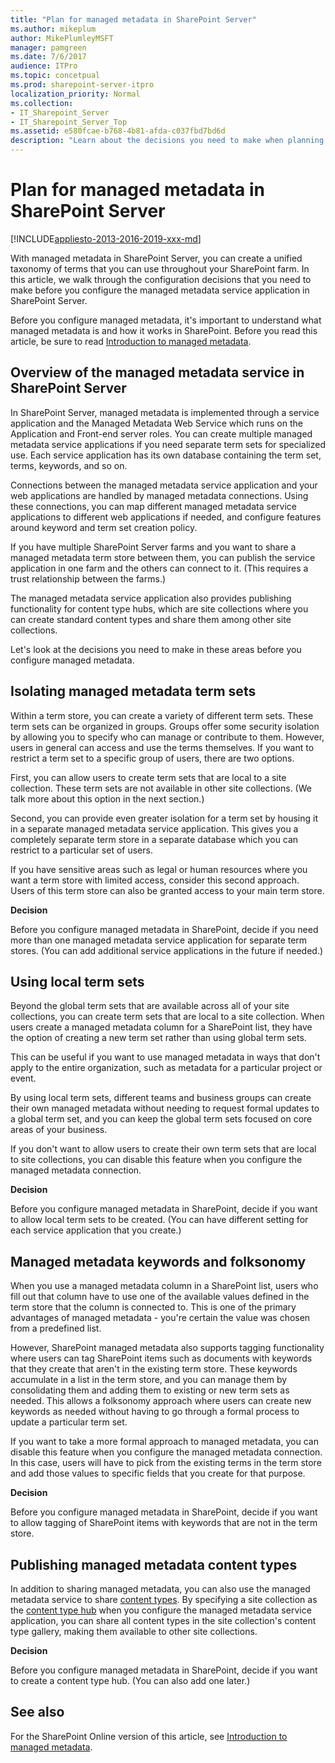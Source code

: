 ```yaml
---
title: "Plan for managed metadata in SharePoint Server"
ms.author: mikeplum
author: MikePlumleyMSFT
manager: pamgreen
ms.date: 7/6/2017
audience: ITPro
ms.topic: concetpual
ms.prod: sharepoint-server-itpro
localization_priority: Normal
ms.collection:
- IT_Sharepoint_Server
- IT_Sharepoint_Server_Top
ms.assetid: e580fcae-b768-4b81-afda-c037fbd7bd6d
description: "Learn about the decisions you need to make when planning for the managed metadata service in SharePoint Server."
---
```


# Plan for managed metadata in SharePoint Server

[!INCLUDE[appliesto-2013-2016-2019-xxx-md](../includes/appliesto-2013-2016-2019-xxx-md.md)]
  
With managed metadata in SharePoint Server, you can create a unified taxonomy of terms that you can use throughout your SharePoint farm. In this article, we walk through the configuration decisions that you need to make before you configure the managed metadata service application in SharePoint Server.
  
Before you configure managed metadata, it's important to understand what managed metadata is and how it works in SharePoint. Before you read this article, be sure to read [Introduction to managed metadata](https://go.microsoft.com/fwlink/p/?LinkId=626754).
  
## Overview of the managed metadata service in SharePoint Server

In SharePoint Server, managed metadata is implemented through a service application and the Managed Metadata Web Service which runs on the Application and Front-end server roles. You can create multiple managed metadata service applications if you need separate term sets for specialized use. Each service application has its own database containing the term set, terms, keywords, and so on.
  
Connections between the managed metadata service application and your web applications are handled by managed metadata connections. Using these connections, you can map different managed metadata service applications to different web applications if needed, and configure features around keyword and term set creation policy.
  
If you have multiple SharePoint Server farms and you want to share a managed metadata term store between them, you can publish the service application in one farm and the others can connect to it. (This requires a trust relationship between the farms.)
  
The managed metadata service application also provides publishing functionality for content type hubs, which are site collections where you can create standard content types and share them among other site collections.
  
Let's look at the decisions you need to make in these areas before you configure managed metadata.
  
## Isolating managed metadata term sets
<a name="section1"> </a>

Within a term store, you can create a variety of different term sets. These term sets can be organized in groups. Groups offer some security isolation by allowing you to specify who can manage or contribute to them. However, users in general can access and use the terms themselves. If you want to restrict a term set to a specific group of users, there are two options.
  
First, you can allow users to create term sets that are local to a site collection. These term sets are not available in other site collections. (We talk more about this option in the next section.)
  
Second, you can provide even greater isolation for a term set by housing it in a separate managed metadata service application. This gives you a completely separate term store in a separate database which you can restrict to a particular set of users.
  
If you have sensitive areas such as legal or human resources where you want a term store with limited access, consider this second approach. Users of this term store can also be granted access to your main term store.
  
 **Decision**
  
Before you configure managed metadata in SharePoint, decide if you need more than one managed metadata service application for separate term stores. (You can add additional service applications in the future if needed.)
  
## Using local term sets
<a name="LocalTermSets"> </a>

Beyond the global term sets that are available across all of your site collections, you can create term sets that are local to a site collection. When users create a managed metadata column for a SharePoint list, they have the option of creating a new term set rather than using global term sets.
  
This can be useful if you want to use managed metadata in ways that don't apply to the entire organization, such as metadata for a particular project or event.
  
By using local term sets, different teams and business groups can create their own managed metadata without needing to request formal updates to a global term set, and you can keep the global term sets focused on core areas of your business.
  
If you don't want to allow users to create their own term sets that are local to site collections, you can disable this feature when you configure the managed metadata connection.
  
 **Decision**
  
Before you configure managed metadata in SharePoint, decide if you want to allow local term sets to be created. (You can have different setting for each service application that you create.)
  
## Managed metadata keywords and folksonomy
<a name="Keywords"> </a>

When you use a managed metadata column in a SharePoint list, users who fill out that column have to use one of the available values defined in the term store that the column is connected to. This is one of the primary advantages of managed metadata - you're certain the value was chosen from a predefined list.
  
However, SharePoint managed metadata also supports tagging functionality where users can tag SharePoint items such as documents with keywords that they create that aren't in the existing term store. These keywords accumulate in a list in the term store, and you can manage them by consolidating them and adding them to existing or new term sets as needed. This allows a folksonomy approach where users can create new keywords as needed without having to go through a formal process to update a particular term set.
  
If you want to take a more formal approach to managed metadata, you can disable this feature when you configure the managed metadata connection. In this case, users will have to pick from the existing terms in the term store and add those values to specific fields that you create for that purpose.
  
 **Decision**
  
Before you configure managed metadata in SharePoint, decide if you want to allow tagging of SharePoint items with keywords that are not in the term store.
  
## Publishing managed metadata content types
<a name="ContentTypes"> </a>

In addition to sharing managed metadata, you can also use the managed metadata service to share [content types](https://go.microsoft.com/fwlink/p/?LinkId=626926). By specifying a site collection as the [content type hub](https://go.microsoft.com/fwlink/p/?LinkId=626927) when you configure the managed metadata service application, you can share all content types in the site collection's content type gallery, making them available to other site collections. 
  
 **Decision**
  
Before you configure managed metadata in SharePoint, decide if you want to create a content type hub. (You can also add one later.)
  
## See also
<a name="SeeAlso"> </a>
For the SharePoint Online version of this article, see [Introduction to managed metadata](https://docs.microsoft.com/sharepoint/managed-metadata).

